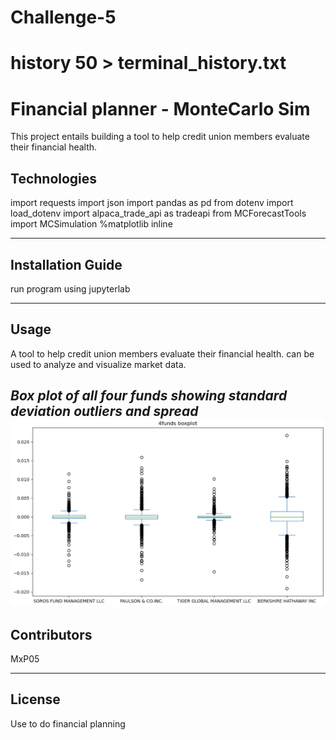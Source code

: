 # Challenge-5
# history 50 > terminal_history.txt

# Financial planner - MonteCarlo Sim
This project entails building a tool to help credit union members evaluate their financial health.

## Technologies

import requests
import json
import pandas as pd
from dotenv import load_dotenv
import alpaca_trade_api as tradeapi
from MCForecastTools import MCSimulation
%matplotlib inline

---

## Installation Guide
run program using jupyterlab

---

## Usage
A tool to help credit union members evaluate their financial health.
can be used to analyze and visualize market data.

*Box plot of all four funds showing standard deviation outliers and spread*
![box plot of all four funds showing standard deviation outliers and spread](https://github.com/MxP05/Challenge-4/blob/main/Resources/image1.jpg?raw=true)
---

## Contributors

MxP05

---

## License
Use to do financial planning